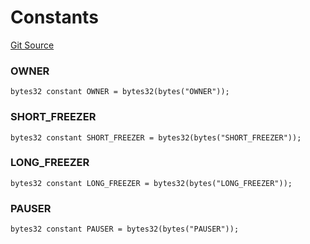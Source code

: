 # Constants
[Git Source](https://github.com/larrythecucumber321/protocol/blob/aabf2c9d4120808940fb3be9193cb66ea71ac351/contracts/interfaces/IMain.sol)

### OWNER

```solidity
bytes32 constant OWNER = bytes32(bytes("OWNER"));
```

### SHORT_FREEZER

```solidity
bytes32 constant SHORT_FREEZER = bytes32(bytes("SHORT_FREEZER"));
```

### LONG_FREEZER

```solidity
bytes32 constant LONG_FREEZER = bytes32(bytes("LONG_FREEZER"));
```

### PAUSER

```solidity
bytes32 constant PAUSER = bytes32(bytes("PAUSER"));
```

